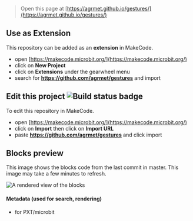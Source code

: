 
> Open this page at [https://agrmet.github.io/gestures/](https://agrmet.github.io/gestures/)

## Use as Extension

This repository can be added as an **extension** in MakeCode.

* open [https://makecode.microbit.org/](https://makecode.microbit.org/)
* click on **New Project**
* click on **Extensions** under the gearwheel menu
* search for **https://github.com/agrmet/gestures** and import

## Edit this project ![Build status badge](https://github.com/agrmet/gestures/workflows/MakeCode/badge.svg)

To edit this repository in MakeCode.

* open [https://makecode.microbit.org/](https://makecode.microbit.org/)
* click on **Import** then click on **Import URL**
* paste **https://github.com/agrmet/gestures** and click import

## Blocks preview

This image shows the blocks code from the last commit in master.
This image may take a few minutes to refresh.

![A rendered view of the blocks](https://github.com/agrmet/gestures/raw/master/.github/makecode/blocks.png)

#### Metadata (used for search, rendering)

* for PXT/microbit
<script src="https://makecode.com/gh-pages-embed.js"></script><script>makeCodeRender("{{ site.makecode.home_url }}", "{{ site.github.owner_name }}/{{ site.github.repository_name }}");</script>
